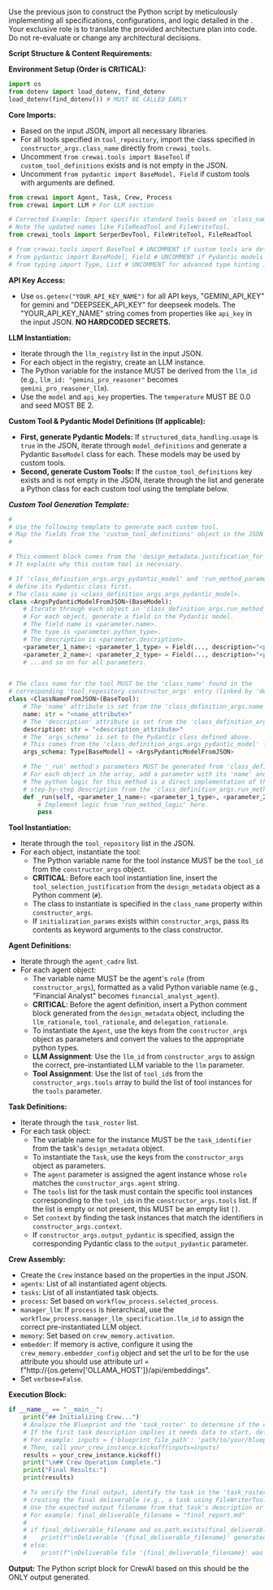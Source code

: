 
Use the previous json to construct the Python script by meticulously implementing all specifications, configurations, and logic detailed in the . Your exclusive role is to translate the provided architecture plan into code. Do not re-evaluate or change any architectural decisions.

**Script Structure & Content Requirements:**

**Environment Setup (Order is CRITICAL):**
```python
import os
from dotenv import load_dotenv, find_dotenv
load_dotenv(find_dotenv()) # MUST BE CALLED EARLY
```

**Core Imports:**
* Based on the input JSON, import all necessary libraries.
* For all tools specified in `tool_repository`, import the class specified in `constructor_args.class_name` directly from `crewai_tools`.
* Uncomment `from crewai.tools import BaseTool` if `custom_tool_definitions` exists and is not empty in the JSON.
* Uncomment `from pydantic import BaseModel, Field` if custom tools with arguments are defined.

```python
from crewai import Agent, Task, Crew, Process
from crewai import LLM # For LLM section

# Corrected Example: Import specific standard tools based on `class_name`.
# Note the updated names like FileReadTool and FileWriteTool.
from crewai_tools import SerperDevTool, FileWriteTool, FileReadTool

# from crewai.tools import BaseTool # UNCOMMENT if custom tools are defined
# from pydantic import BaseModel, Field # UNCOMMENT if Pydantic models are defined
# from typing import Type, List # UNCOMMENT for advanced type hinting if needed
```

**API Key Access:**
* Use `os.getenv("YOUR_API_KEY_NAME")` for all API keys, "GEMINI_API_KEY" for gemini and "DEEPSEEK_API_KEY" for deepseek models. The "YOUR_API_KEY_NAME" string comes from properties like `api_key` in the input JSON. **NO HARDCODED SECRETS.**

**LLM Instantiation:**
* Iterate through the `llm_registry` list in the input JSON.
* For each object in the registry, create an LLM instance.
* The Python variable for the instance MUST be derived from the `llm_id` (e.g., `llm_id: "gemini_pro_reasoner"` becomes `gemini_pro_reasoner_llm`).
* Use the `model` and `api_key` properties. The `temperature` MUST BE 0.0 and seed MOST BE 2.

**Custom Tool & Pydantic Model Definitions (If applicable):**
* **First, generate Pydantic Models:** If `structured_data_handling.usage` is `true` in the JSON, iterate through `model_definitions` and generate a Pydantic `BaseModel` class for each. These models may be used by custom tools.
* **Second, generate Custom Tools:** If the `custom_tool_definitions` key exists and is not empty in the JSON, iterate through the list and generate a Python class for each custom tool using the template below.

*__Custom Tool Generation Template:__*
```python
#
# Use the following template to generate each custom tool.
# Map the fields from the 'custom_tool_definitions' object in the JSON to the corresponding parts of the class.
#

# This comment block comes from the 'design_metadata.justification_for_custom_tool' field in the JSON.
# It explains why this custom tool is necessary.

# If 'class_definition_args.args_pydantic_model' and 'run_method_parameters' are specified,
# define its Pydantic class first.
# The class name is <class_definition_args.args_pydantic_model>.
class <ArgsPydanticModelFromJSON>(BaseModel):
    # Iterate through each object in 'class_definition_args.run_method_parameters'.
    # For each object, generate a field in the Pydantic model.
    # The field name is <parameter.name>.
    # The type is <parameter.python_type>.
    # The description is <parameter.description>.
    <parameter_1_name>: <parameter_1_type> = Field(..., description="<parameter_1_description>")
    <parameter_2_name>: <parameter_2_type> = Field(..., description="<parameter_2_description>")
    # ...and so on for all parameters.


# The class name for the tool MUST be the 'class_name' found in the
# corresponding 'tool_repository.constructor_args' entry (linked by 'design_metadata.tool_id').
class <ClassNameFromJSON>(BaseTool):
    # The 'name' attribute is set from the 'class_definition_args.name_attribute' field in the JSON.
    name: str = "<name_attribute>"
    # The 'description' attribute is set from the 'class_definition_args.description_attribute' field in the JSON.
    description: str = "<description_attribute>"
    # The 'args_schema' is set to the Pydantic class defined above.
    # This comes from the 'class_definition_args.args_pydantic_model' field in the JSON.
    args_schema: Type[BaseModel] = <ArgsPydanticModelFromJSON>

    # The '_run' method's parameters MUST be generated from 'class_definition_args.run_method_parameters'.
    # For each object in the array, add a parameter with its 'name' and 'python_type'.
    # The python logic for this method is a direct implementation of the
    # step-by-step description from the 'class_definition_args.run_method_logic' field.
    def _run(self, <parameter_1_name>: <parameter_1_type>, <parameter_2_name>: <parameter_2_type>) -> str:
        # Implement logic from 'run_method_logic' here.
        pass
```

**Tool Instantiation:**
* Iterate through the `tool_repository` list in the JSON.
* For each object, instantiate the tool:
    * The Python variable name for the tool instance MUST be the `tool_id` from the `constructor_args` object.
    * **CRITICAL**: Before each tool instantiation line, insert the `tool_selection_justification` from the `design_metadata` object as a Python comment (`#`).
    * The class to instantiate is specified in the `class_name` property within `constructor_args`.
    * If `initialization_params` exists within `constructor_args`, pass its contents as keyword arguments to the class constructor.

**Agent Definitions:**
* Iterate through the `agent_cadre` list.
* For each agent object:
    * The variable name MUST be the agent's `role` (from `constructor_args`), formatted as a valid Python variable name (e.g., "Financial Analyst" becomes `financial_analyst_agent`).
    * **CRITICAL**: Before the agent definition, insert a Python comment block generated from the `design_metadata` object, including the `llm_rationale`, `tool_rationale`, and `delegation_rationale`.
    * To instantiate the `Agent`, use the keys from the `constructor_args` object as parameters and convert the values to the appropriate python types.
    * **LLM Assignment**: Use the `llm_id` from `constructor_args` to assign the correct, pre-instantiated LLM variable to the `llm` parameter.
    * **Tool Assignment**: Use the list of `tool_id`s from the `constructor_args.tools` array to build the list of tool instances for the `tools` parameter.

**Task Definitions:**
* Iterate through the `task_roster` list.
* For each task object:
    * The variable name for the instance MUST be the `task_identifier` from the task's `design_metadata` object.
    * To instantiate the `Task`, use the keys from the `constructor_args` object as parameters.
    * The `agent` parameter is assigned the agent instance whose `role` matches the `constructor_args.agent` string.
    * The `tools` list for the task must contain the specific tool instances corresponding to the `tool_id`s in the `constructor_args.tools` list. If the list is empty or not present, this MUST be an empty list `[]`.
    * Set `context` by finding the task instances that match the identifiers in `constructor_args.context`.
    * If `constructor_args.output_pydantic` is specified, assign the corresponding Pydantic class to the `output_pydantic` parameter.

**Crew Assembly:**
* Create the `Crew` instance based on the properties in the input JSON.
* `agents`: List of all instantiated agent objects.
* `tasks`: List of all instantiated task objects.
* `process`: Set based on `workflow_process.selected_process`.
* `manager_llm`: If `process` is hierarchical, use the `workflow_process.manager_llm_specification.llm_id` to assign the correct pre-instantiated LLM object.
* `memory`: Set based on `crew_memory.activation`.
* `embedder`: If memory is active, configure it using the `crew_memory.embedder_config` object and set the url to be for the use attribute you should use attribute url = f"http://{os.getenv['OLLAMA_HOST']}/api/embeddings".
* Set `verbose=False`.

**Execution Block:**
```python
if __name__ == "__main__":
    print("## Initializing Crew...")
    # Analyze the Blueprint and the 'task_roster' to determine if the crew's kickoff requires initial inputs.
    # If the first task description implies it needs data to start, define an 'inputs' dictionary.
    # For example: inputs = {'blueprint_file_path': 'path/to/your/blueprint.md'}
    # Then, call your_crew_instance.kickoff(inputs=inputs)
    results = your_crew_instance.kickoff()
    print("\n## Crew Operation Complete.")
    print("Final Results:")
    print(results)

    # To verify the final output, identify the task in the 'task_roster' that is responsible for
    # creating the final deliverable (e.g., a task using FileWriterTool).
    # Use the expected output filename from that task's description or expected_output field.
    # For example: final_deliverable_filename = "final_report.md"
    #
    # if final_deliverable_filename and os.path.exists(final_deliverable_filename):
    #    print(f"\nDeliverable '{final_deliverable_filename}' generated successfully.")
    # else:
    #    print(f"\nDeliverable file '{final_deliverable_filename}' was expected but not found.")
```

**Output:** The Python script block for CrewAI based on this should be the ONLY output generated.
